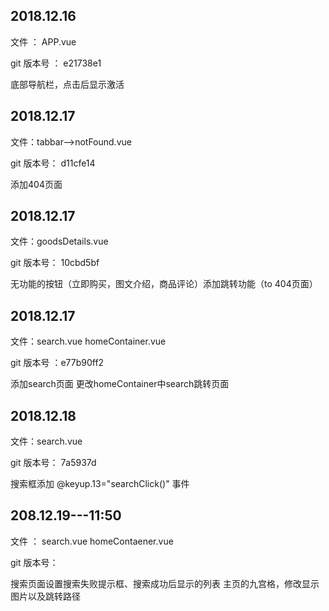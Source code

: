 ## 2018.12.16

文件 ： APP.vue 

git  版本号  ：   e21738e1

底部导航栏，点击后显示激活



## 2018.12.17

文件：tabbar-->notFound.vue

git 版本号： d11cfe14

添加404页面



## 2018.12.17

文件：goodsDetails.vue

git 版本号： 10cbd5bf

无功能的按钮（立即购买，图文介绍，商品评论）添加跳转功能（to  404页面）



## 2018.12.17

文件：search.vue  homeContainer.vue

git 版本号 ：e77b90ff2

添加search页面    更改homeContainer中search跳转页面



## 2018.12.18

文件：search.vue

git 版本号： 7a5937d

搜索框添加 @keyup.13="searchClick()" 事件



## 208.12.19---11:50

文件 ： search.vue   homeContaener.vue

git 版本号：

搜索页面设置搜索失败提示框、搜索成功后显示的列表
主页的九宫格，修改显示图片以及跳转路径